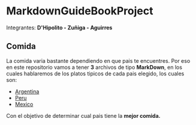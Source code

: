 # MarkdownGuideBookProject
Integrantes: **D'Hipolito - Zuñiga - Aguirres**

## Comida

La comida varia bastante dependiendo en que pais te encuentres. Por eso en este repositorio vamos a tener **3** archivos de tipo **MarkDown**, en los cuales hablaremos de los platos tipicos de cada pais elegido, los cuales son:

* [Argentina](https://github.com/DHipo/MarkdownGuideBookProject/blob/main/Comida%20Argentina.md)
* [Peru](https://github.com/DHipo/MarkdownGuideBookProject/blob/main/Comida%20Peruana.md)
* [Mexico](https://github.com/DHipo/MarkdownGuideBookProject/blob/main/Comida%20Mexicana.md)

Con el objetivo de determinar cual pais tiene la **mejor comida.**
